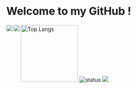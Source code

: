 #  Welcome to my GitHub !　
  <img align="left" src="https://github-readme-stats.vercel.app/api?username=suzusou&count_private=true&show_icons=true&theme=while" />


  <img align="left" src="https://github-readme-stats.vercel.app/api/top-langs/?username=suzusou&theme=whileshow_icons=ture" />
    <img alt="Top Langs" height="150px" src="https://github-readme-stats.vercel.app/api/top-langs/?username=suzusou&show_icons=true&theme=dark" />

<img alt="status" src="https://github-profile-summary-cards.vercel.app/api/cards/profile-details?username=suzusou&theme=default" />

 <img src="https://komarev.com/ghpvc/?username=suzusou&color=lightgrey"/>
